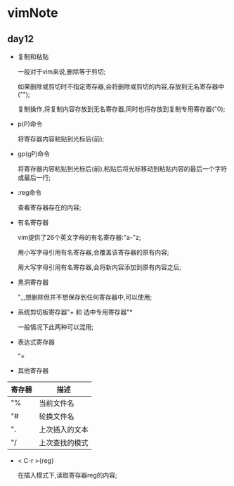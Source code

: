 # vimNote
## day12

* 复制和粘贴

	一般对于vim来说,删除等于剪切;

	如果删除或剪切时不指定寄存器,会将删除或剪切的内容,存放到无名寄存器中("");

	复制操作,将复制内容存放到无名寄存器,同时也将存放到复制专用寄存器("0);
* p(P)命令

	将寄存器内容粘贴到光标后(前);
* gp(gP)命令

	将寄存器内容粘贴到光标后(前),粘贴后将光标移动到粘贴内容的最后一个字符或最后一行;
* :reg命令

	查看寄存器存在的内容;
* 有名寄存器

	vim提供了26个英文字母的有名寄存器:"a-"z;

	用小写字母引用有名寄存器,会覆盖该寄存器的原有内容;

	用大写字母引用有名寄存器,会将新内容添加到原有内容之后;
* 黑洞寄存器

	"_,想删除但并不想保存到任何寄存器中,可以使用;
* 系统剪切板寄存器"+ 和 选中专用寄存器"*

	一般情况下此两种可以混用;
* 表达式寄存器

	"=
* 其他寄存器

| 寄存器 | 描述 |
| ------ | ---- |
| "% | 当前文件名 |
| "# | 轮换文件名 |
| ". | 上次插入的文本 |
| "/ | 上次查找的模式 |

* < C-r >{reg}

	在插入模式下,读取寄存器reg的内容;

